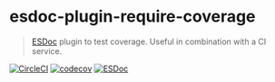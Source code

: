 # esdoc-plugin-require-coverage

> [ESDoc](https://esdoc.org) plugin to test coverage. Useful in combination with a CI service.

[![CircleCI](https://circleci.com/gh/ls-age/esdoc-plugin-require-coverage.svg?style=shield)](https://circleci.com/gh/ls-age/esdoc-plugin-require-coverage)
[![codecov](https://codecov.io/gh/ls-age/esdoc-plugin-require-coverage/branch/master/graph/badge.svg)](https://codecov.io/gh/ls-age/esdoc-plugin-require-coverage)
[![ESDoc](https://doc.esdoc.org/github.com/ls-age/esdoc-plugin-require-coverage/badge.svg)](https://doc.esdoc.org/github.com/ls-age/esdoc-plugin-require-coverage/)
